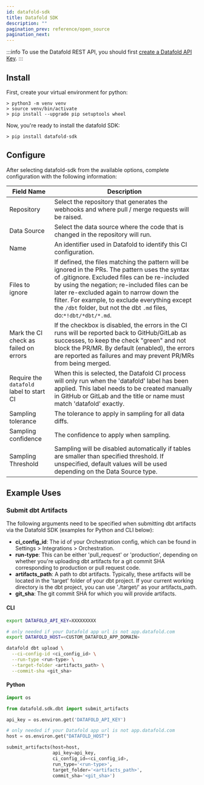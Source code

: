 ```yaml
---
id: datafold-sdk
title: Datafold SDK
description: ""
pagination_prev: reference/open_source
pagination_next: 
---
```

:::info
To use the Datafold REST API, you should first [create a Datafold API Key](/reference/cloud#create-an-api-key).
:::

## Install
First, create your virtual environment for python:
```
> python3 -m venv venv
> source venv/bin/activate
> pip install --upgrade pip setuptools wheel
```
Now, you're ready to install the datafold SDK:
```
> pip install datafold-sdk
```

## Configure
After selecting datafold-sdk from the available options, complete configuration with the following information:

| Field Name      | Description |
| ----------- | ----------- |
| Repository | Select the repository that generates the webhooks and where pull / merge requests will be raised. |
| Data Source | Select the data source where the code that is changed in the repository will run.|
| Name | An identifier used in Datafold to identify this CI configuration. |
| Files to ignore | If defined, the files matching the pattern will be ignored in the PRs. The pattern uses the syntax of .gitignore. Excluded files can be re-included by using the negation; re-included files can be later re-excluded again to narrow down the filter. For example, to exclude everything except the `/dbt` folder, but not the dbt `.md` files, do:`*!dbt/*dbt/*.md`.|
| Mark the CI check as failed on errors | If the checkbox is disabled, the errors in the CI runs will be reported back to GitHub/GitLab as successes, to keep the check "green" and not block the PR/MR. By default (enabled), the errors are reported as failures and may prevent PR/MRs from being merged. |
| Require the `datafold` label to start CI | When this is selected, the Datafold CI process will only run when the 'datafold' label has been applied. This label needs to be created manually in GitHub or GitLab and the title or name must match 'datafold' exactly. |
| Sampling tolerance | The tolerance to apply in sampling for all data diffs. |
| Sampling confidence | The confidence to apply when sampling. |
| Sampling Threshold | Sampling will be disabled automatically if tables are smaller than specified threshold. If unspecified, default values will be used depending on the Data Source type. |

<!-- ### Generate a Datafold API Key
To generate a Datafold API key, navigate to **Settings** &rarr; **Account** and click **Create API Key** .-->

## Example Uses

### Submit dbt Artifacts

The following arguments need to be specified when submitting dbt artifacts via the Datafold SDK (examples for Python and CLI below):
- **ci_config_id**: The id of your Orchestration config, which can be found in Settings > Integrations > Orchestration.
- **run-type**: This can be either 'pull_request' or 'production', depending on whether you're uploading dbt artifacts for a git commit SHA corresponding to production or pull request code.
- **artifacts_path**: A path to dbt artifacts. Typically, these artifacts will be located in the 'target' folder of your dbt project. If your current working directory is the dbt project, you can use './target/' as your artifacts_path.
- **git_sha**: The git commit SHA for which you will provide artifacts.

#### CLI

```bash
export DATAFOLD_API_KEY=XXXXXXXXX

# only needed if your Datafold app url is not app.datafold.com
export DATAFOLD_HOST=<CUSTOM_DATAFOLD_APP_DOMAIN>
```

<!-- ```bash
git branch <branch_name> <commit-hash>
git checkout <branch_name>

dbt compile
``` -->

```bash
datafold dbt upload \
  --ci-config-id <ci_config_id> \
  --run-type <run-type> \
  --target-folder <artifacts_path> \
  --commit-sha <git_sha>
```

#### Python
```python
import os

from datafold.sdk.dbt import submit_artifacts

api_key = os.environ.get('DATAFOLD_API_KEY')

# only needed if your Datafold app url is not app.datafold.com
host = os.environ.get("DATAFOLD_HOST")

submit_artifacts(host=host,
                 api_key=api_key,
                 ci_config_id=<ci_config_id>,
                 run_type='<run-type>',
                 target_folder='<artifacts_path>',
                 commit_sha='<git_sha>')
```
<!-- 
### Create CI Run
:::note
The "prod", "pr", and "pk" key values will need to be variables if the goal is running dynamic tables for each PR. For example, it might make sense to create a list of ** [changed files](https://github.com/marketplace/actions/changed-files) ** in a previous step, and complete multiple diffs using a file naming convention.
:::

#### CLI

```bash
export DATAFOLD_API_KEY=XXXXXXXXX

# only needed if your Datafold app url is not app.datafold.com
export DATAFOLD_HOST=<CUSTOM_DATAFOLD_APP_DOMAIN>
```

```bash
datafold ci submit \
    --ci-config-id <ci_config_id> \
    --pr-num <pr_num> <<- EOF
[{
        "prod": "INTEGRATION.BEERS.BEERS",
        "pr": "INTEGRATION.BEERS_DEV.BEERS",
        "pk": ["BEER_ID"]
}]
EOF
Successfully started a diff under Run ID 401
```

#### Python sdk example

```python
from datafold_sdk.sdk.ci import run_diff, CiDiff
run_id = run_diff(
   host="https://datafold.company.io",
   api_key="tnQrPAyIHquhx4x9LJdOHC28waU1P0FdCvabcabc",
   ci_config_id=13,
   pr_num=6,
   diffs=[
     CiDiff(
       prod='INTEGRATION.BEERS.BEERS',
       pr='INTEGRATION.BEERS_DEV.BEERS',
       pk=["BEER_ID"]
     )
   ]
)

print(f"Successfully started a diff under Run ID {run_id}")
``` -->


<!-- ### Checking primary key annotations

You can check what models in your dbt repo already have primary key annotations, and which need more attention. You'll need to install Datafold SDK and configure access parameters.

```bash
$ pip3 install 'datafold-sdk'

# skip this step if you are using app.datafold.com
$ export DATAFOLD_HOST=https://<hostname>

# get your API key in Datafold UI &rarr; Edit Profile &rarr; API Key
$ export DATAFOLD_API_KEY=<your_api_key>
```

After that, you need to compile `manifest.json`, and you'll be ready to do the check.

```bash
# Lookup your CI configuration id in URL when you go to Settings &rarr; CI settings &rarr; <name>:
# https://app.datafold.com/settings/ci_integrations/14

$ datafold dbt check-primary-keys --ci-config-id 14 manifest.json 
meta        dbt_snowflake.service_calls              INCIDENT_NUMBER            models/service_calls.sql              models/schema.yml 
meta        dbt_snowflake.supply_of_ones             ID                         models/supply_of_ones.sql             models/schema.yml 
none        dbt_snowflake.fokko.boom                                            models/fokko/boom.sql                                   
none        dbt_snowflake.new_service_calls                                     models/new_service_calls.sql          models/schema.yml 
tags        dbt_snowflake.ephemeral_supply_of_twos   ID                         models/ephemeral_supply_of_twos.sql   models/schema.yml 
uniqueness  dbt_snowflake.new_service_calls_concat2  CAL_YEAR, INCIDENT_NUMBER  models/new_service_calls_concat2.sql  models/schema.yml 
uniqueness  dbt_snowflake.supply_of_twos             ID                         models/supply_of_twos.sql             models/schema.yml 
```

The first column shows how the key was inferred:

* `none` - Datafold was unable to find any PKs,
* `uniqueness` - primary keys were derived from uniqueness tests,
* `tags` - PKs were specified with column-level tags,
* `meta` - column-level metadata was used,
* `meta_table` - table-level metadata.

Out of those, `none` and possibly `uniqueness` require further actions.

The other fields in the printout are:

* fully qualified name of dbt model,
* list of primary keys,
* sql file that contains model definition,
* "patch" yml file that has dbt configuration of the model. -->
